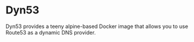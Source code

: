 Dyn53
=====

Dyn53 provides a teeny alpine-based Docker image that allows you to use Route53 as a dynamic DNS provider.
